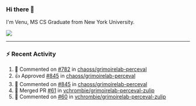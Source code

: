 ### Hi there 👋

I'm Venu, MS CS Graduate from New York University.


![](https://komarev.com/ghpvc/?username=vchrombie&label=👀)

---

### :zap: Recent Activity

<!--RECENT_ACTIVITY:start-->
1. 💬 Commented on [#782](https://github.com/chaoss/grimoirelab-perceval/issues/782#issuecomment-2302568156) in [chaoss/grimoirelab-perceval](https://github.com/chaoss/grimoirelab-perceval)
2. 👍 Approved [#845](https://github.com/chaoss/grimoirelab-perceval/pull/845#pullrequestreview-2248453213) in [chaoss/grimoirelab-perceval](https://github.com/chaoss/grimoirelab-perceval)
3. 💬 Commented on [#845](https://github.com/chaoss/grimoirelab-perceval/pull/845#issuecomment-2288592336) in [chaoss/grimoirelab-perceval](https://github.com/chaoss/grimoirelab-perceval)
4. 🎉 Merged PR [#61](https://github.com/vchrombie/grimoirelab-perceval-zulip/pull/61) in [vchrombie/grimoirelab-perceval-zulip](https://github.com/vchrombie/grimoirelab-perceval-zulip)
5. 💬 Commented on [#60](https://github.com/vchrombie/grimoirelab-perceval-zulip/pull/60#issuecomment-2287014347) in [vchrombie/grimoirelab-perceval-zulip](https://github.com/vchrombie/grimoirelab-perceval-zulip)
<!--RECENT_ACTIVITY:end-->

<!--
**vchrombie/vchrombie** is a ✨ _special_ ✨ repository because its `README.md` (this file) appears on your GitHub profile.

Here are some ideas to get you started:

- 🔭 I’m currently working on ...
- 🌱 I’m currently learning ...
- 👯 I’m looking to collaborate on ...
- 🤔 I’m looking for help with ...
- 💬 Ask me about ...
- 📫 How to reach me: ...
- 😄 Pronouns: ...
- ⚡ Fun fact: ...
-->
